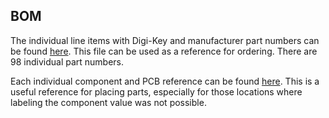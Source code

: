 ## BOM

The individual line items with Digi-Key and manufacturer part numbers can be found [here](ShoppingList.csv). This file can be used as a reference for ordering. There are 98 individual part numbers.

Each individual component and PCB reference can be found [here](ComponentList.csv). This is a useful reference for placing parts, especially for those locations where labeling the component value was not possible.
